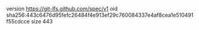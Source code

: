 version https://git-lfs.github.com/spec/v1
oid sha256:443c6476d95fefc26484f4e913ef29c760084337e4af8cea1e510491f55cdcce
size 443
